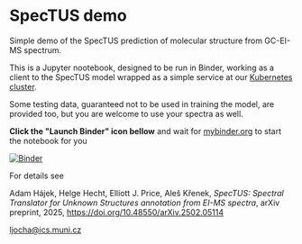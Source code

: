 # SpecTUS demo

Simple demo of the SpecTUS prediction of molecular structure from GC-EI-MS spectrum.

This is a Jupyter nootebook, designed to be run in Binder, working as a client to the SpecTUS model wrapped as 
a simple service at our [Kubernetes cluster](https://docs.cerit.io/en/platform/overview).

Some testing data, guaranteed not to be used in training the model, are provided too, but you are welcome 
to use your spectra as well.

**Click the "Launch Binder" icon bellow** and wait for [mybinder.org](https://mybinder.org) to start the notebook for you

[![Binder](https://mybinder.org/badge_logo.svg)](https://mybinder.org/v2/gh/ljocha/spectus-demo/HEAD?urlpath=%2Fdoc%2Ftree%2Fdemo.ipynb)

For details see 

Adam Hájek, Helge Hecht, Elliott J. Price, Aleš Křenek, _SpecTUS: Spectral Translator for Unknown Structures annotation from EI-MS spectra_, arXiv preprint, 2025, 
https://doi.org/10.48550/arXiv.2502.05114

<ljocha@ics.muni.cz>
